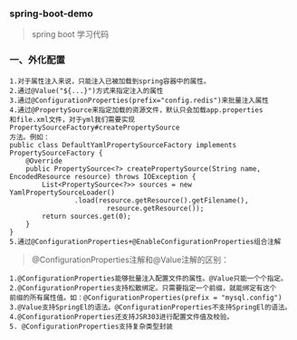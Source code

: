 ### spring-boot-demo

>spring boot 学习代码

### 一、外化配置

    1.对于属性注入来说，只能注入已被加载到spring容器中的属性。
    2.通过@Value("${...}")方式来指定注入的属性
    3.通过@ConfigurationProperties(prefix="config.redis")来批量注入属性
    4.通过@PropertySource来指定加载的资源文件，默认只会加载app.properties
    和file.xml文件，对于yml我们需要实现PropertySourceFactory#createPropertySource
    方法。例如：
    public class DefaultYamlPropertySourceFactory implements PropertySourceFactory {
        @Override
        public PropertySource<?> createPropertySource(String name, EncodedResource resource) throws IOException {
            List<PropertySource<?>> sources = new YamlPropertySourceLoader()
                    .load(resource.getResource().getFilename(),
                            resource.getResource());
            return sources.get(0);
        }
    }
    5.通过@ConfigurationProperties+@EnableConfigurationProperties组合注解

>@ConfigurationProperties注解和@Value注解的区别：

    1.@ConfigurationProperties能够批量注入配置文件的属性。@Value只能一个个指定。
    2.@ConfigurationProperties支持松散绑定。只需要指定一个前缀，就能绑定有这个
    前缀的所有属性值。如：@ConfigurationProperties(prefix = "mysql.config")
    3.@Value支持SpringEl的语法。@ConfigurationProperties不支持SpringEl的语法。
    4.@ConfigurationProperties还支持JSR303进行配置文件值及校验。
    5. @ConfigurationProperties支持复杂类型封装

